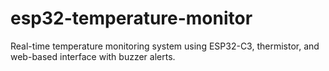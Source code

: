 # esp32-temperature-monitor
Real-time temperature monitoring system using ESP32-C3, thermistor, and web-based interface with buzzer alerts.
